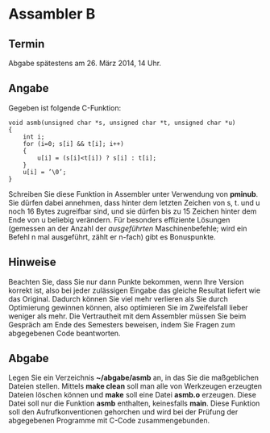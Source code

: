 # Assambler B

## Termin

Abgabe spätestens am 26. März 2014, 14 Uhr.

## Angabe

Gegeben ist folgende C-Funktion:

	void asmb(unsigned char *s, unsigned char *t, unsigned char *u) 
	{
		int i;
		for (i=0; s[i] && t[i]; i++)
		{
			u[i] = (s[i]<t[i]) ? s[i] : t[i];
		} 
		u[i] = ’\0’;
	}

Schreiben Sie diese Funktion in Assembler unter Verwendung von **pminub**. Sie dürfen dabei annehmen, dass hinter dem letzten Zeichen von s, t. und u noch 16 Bytes zugreifbar sind, und sie dürfen bis zu 15 Zeichen hinter dem Ende von u beliebig verändern.
Für besonders effiziente Lösungen (gemessen an der Anzahl der *ausgeführten* Maschinenbefehle; wird ein Befehl n mal ausgeführt, zählt er n-fach) gibt es Bonuspunkte.


## Hinweise

Beachten Sie, dass Sie nur dann Punkte bekommen, wenn Ihre Version korrekt ist, also bei jeder zulässigen Eingabe das gleiche Resultat liefert wie das Original. Dadurch können Sie viel mehr verlieren als Sie durch Optimierung gewinnen können, also optimieren Sie im Zweifelsfall lieber weniger als mehr.
Die Vertrautheit mit dem Assembler müssen Sie beim Gespräch am Ende des Semesters beweisen, indem Sie Fragen zum abgegebenen Code beantworten.


## Abgabe

Legen Sie ein Verzeichnis **~/abgabe/asmb** an, in das Sie die maßgeblichen Dateien stellen. Mittels **make clean** soll man alle von Werkzeugen erzeugten Dateien löschen können und **make** soll eine Datei **asmb.o** erzeugen. Diese Datei soll nur die Funktion **asmb** enthalten, keinesfalls **main**. Diese Funktion soll den Aufrufkonventionen gehorchen und wird bei der Prüfung der abgegebenen Programme mit C-Code zusammengebunden.